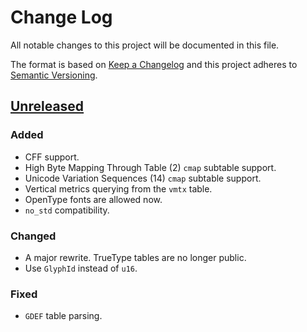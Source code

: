 # Change Log
All notable changes to this project will be documented in this file.

The format is based on [Keep a Changelog](http://keepachangelog.com/)
and this project adheres to [Semantic Versioning](http://semver.org/).

## [Unreleased]
### Added
- CFF support.
- High Byte Mapping Through Table (2) `cmap` subtable support.
- Unicode Variation Sequences (14) `cmap` subtable support.
- Vertical metrics querying from the `vmtx` table.
- OpenType fonts are allowed now.
- `no_std` compatibility.

### Changed
- A major rewrite. TrueType tables are no longer public.
- Use `GlyphId` instead of `u16`.

### Fixed
- `GDEF` table parsing.

[Unreleased]: https://github.com/RazrFalcon/ttf-parser/compare/v0.1.0...HEAD
